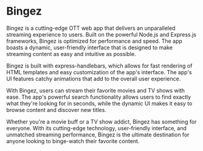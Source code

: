 # Bingez
 
Bingez is a cutting-edge OTT web app that delivers an unparalleled streaming experience to users. Built on the powerful Node.js and Express.js frameworks, Bingez is optimized for performance and speed. The app boasts a dynamic, user-friendly interface that is designed to make streaming content as easy and intuitive as possible.

Bingez is built with express-handlebars, which allows for fast rendering of HTML templates and easy customization of the app's interface. The app's UI features catchy animations that add to the overall user experience.

With Bingez, users can stream their favorite movies and TV shows with ease. The app's powerful search functionality allows users to find exactly what they're looking for in seconds, while the dynamic UI makes it easy to browse content and discover new titles.

Whether you're a movie buff or a TV show addict, Bingez has something for everyone. With its cutting-edge technology, user-friendly interface, and unmatched streaming performance, Bingez is the ultimate destination for anyone looking to binge-watch their favorite content.

